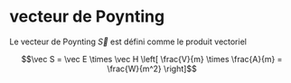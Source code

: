 # vecteur de Poynting

Le vecteur de Poynting $\vec S$ est défini comme le produit vectoriel

$$\vec S = \vec E \times \vec H \left[ \frac{V}{m} \times \frac{A}{m} = \frac{W}{m^2} \right]$$